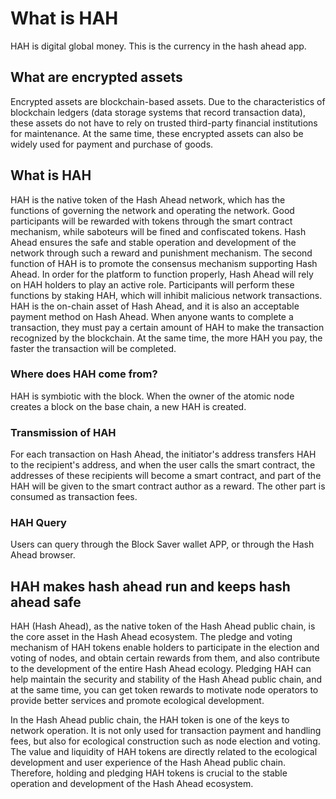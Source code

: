 # What is HAH

HAH is digital global money. This is the currency in the hash ahead app.

## What are encrypted assets

Encrypted assets are blockchain-based assets. Due to the characteristics of blockchain ledgers (data storage systems that record transaction data), these assets do not have to rely on trusted third-party financial institutions for maintenance. At the same time, these encrypted assets can also be widely used for payment and purchase of goods.

## What is HAH

HAH is the native token of the Hash Ahead network, which has the functions of governing the network and operating the network. Good participants will be rewarded with tokens through the smart contract mechanism, while saboteurs will be fined and confiscated tokens. Hash Ahead ensures the safe and stable operation and development of the network through such a reward and punishment mechanism. The second function of HAH is to promote the consensus mechanism supporting Hash Ahead. In order for the platform to function properly, Hash Ahead will rely on HAH holders to play an active role. Participants will perform these functions by staking HAH, which will inhibit malicious network transactions. HAH is the on-chain asset of Hash Ahead, and it is also an acceptable payment method on Hash Ahead. When anyone wants to complete a transaction, they must pay a certain amount of HAH to make the transaction recognized by the blockchain. At the same time, the more HAH you pay, the faster the transaction will be completed.

### Where does HAH come from?

HAH is symbiotic with the block. When the owner of the atomic node creates a block on the base chain, a new HAH is created.

### Transmission of HAH

For each transaction on Hash Ahead, the initiator's address transfers HAH to the recipient's address, and when the user calls the smart contract, the addresses of these recipients will become a smart contract, and part of the HAH will be given to the smart contract author as a reward. The other part is consumed as transaction fees.

### HAH Query

Users can query through the  Block Saver wallet APP, or through the Hash Ahead browser.

## HAH makes hash ahead run and keeps hash ahead safe

HAH (Hash Ahead), as the native token of the Hash Ahead public chain, is the core asset in the Hash Ahead ecosystem. The pledge and voting mechanism of HAH tokens enable holders to participate in the election and voting of nodes, and obtain certain rewards from them, and also contribute to the development of the entire Hash Ahead ecology. Pledging HAH can help maintain the security and stability of the Hash Ahead public chain, and at the same time, you can get token rewards to motivate node operators to provide better services and promote ecological development.

In the Hash Ahead public chain, the HAH token is one of the keys to network operation. It is not only used for transaction payment and handling fees, but also for ecological construction such as node election and voting. The value and liquidity of HAH tokens are directly related to the ecological development and user experience of the Hash Ahead public chain. Therefore, holding and pledging HAH tokens is crucial to the stable operation and development of the Hash Ahead ecosystem.
